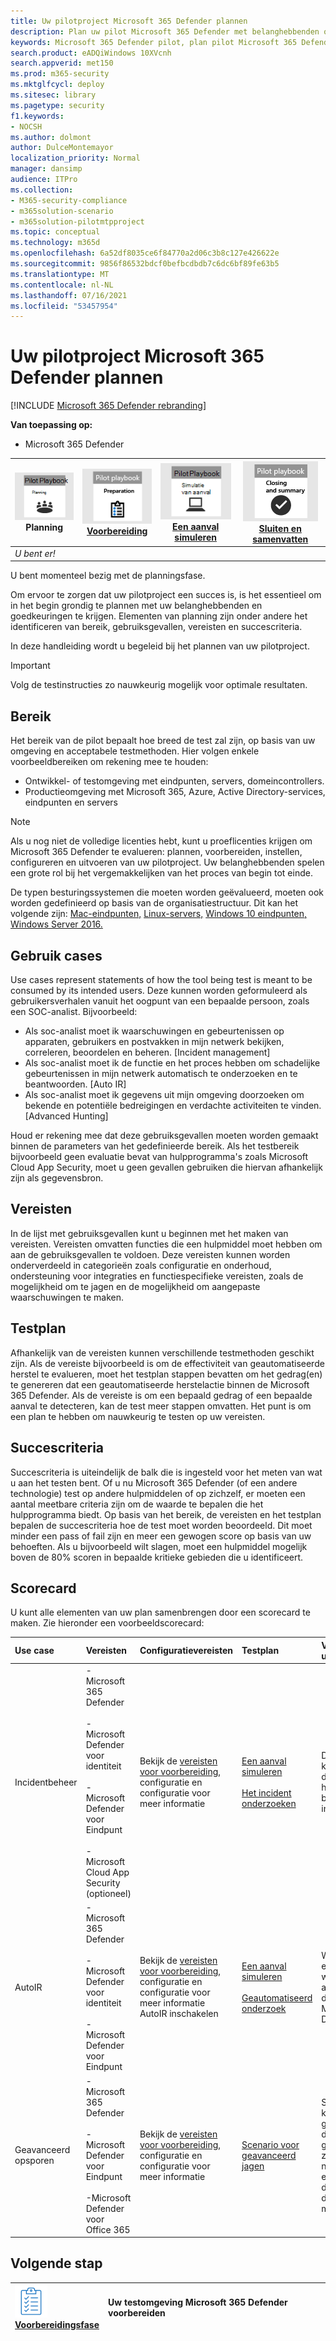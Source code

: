 ```yaml
---
title: Uw pilotproject Microsoft 365 Defender plannen
description: Plan uw pilot Microsoft 365 Defender met belanghebbenden om verwachtingen te beheren en een succesvol resultaat te garanderen.
keywords: Microsoft 365 Defender pilot, plan pilot Microsoft 365 Defender project, evalueren Microsoft 365 Defender in productie, Microsoft 365 Defender pilotproject, cyberbeveiliging, geavanceerde permanente bedreiging, bedrijfsbeveiliging, apparaten, apparaat, identiteit, gebruikers, gegevens, toepassingen, incidenten, geautomatiseerd onderzoek en herstel, geavanceerd zoeken
search.product: eADQiWindows 10XVcnh
search.appverid: met150
ms.prod: m365-security
ms.mktglfcycl: deploy
ms.sitesec: library
ms.pagetype: security
f1.keywords:
- NOCSH
ms.author: dolmont
author: DulceMontemayor
localization_priority: Normal
manager: dansimp
audience: ITPro
ms.collection:
- M365-security-compliance
- m365solution-scenario
- m365solution-pilotmtpproject
ms.topic: conceptual
ms.technology: m365d
ms.openlocfilehash: 6a52df8035ce6f84770a2d06c3b8c127e426622e
ms.sourcegitcommit: 9856f86532bdcf0befbcdbdb7c6dc6bf89fe63b5
ms.translationtype: MT
ms.contentlocale: nl-NL
ms.lasthandoff: 07/16/2021
ms.locfileid: "53457954"
---
```

# <a name="planning-your-pilot-microsoft-365-defender-project"></a>Uw pilotproject Microsoft 365 Defender plannen 

[!INCLUDE [Microsoft 365 Defender rebranding](../includes/microsoft-defender.md)]


**Van toepassing op:**
- Microsoft 365 Defender

|![Planning](../../media/phase-diagrams/1-planning.png)<br/>Planning|[![Voorbereiden](../../media/phase-diagrams/2-prepare.png)](prepare-m365d-eval.md)<br/>[Voorbereiding](prepare-m365d-eval.md) | [![Een aanval simuleren](../../media/phase-diagrams/3-simluate.png)](m365d-pilot-simulate.md)<br/>[Een aanval simuleren](m365d-pilot-simulate.md) | [![Sluiten en samenvatten](../../media/phase-diagrams/4-summary.png)](m365d-pilot-close.md)<br/>[Sluiten en samenvatten](m365d-pilot-close.md)|
|--|--|--|--|
|*U bent er!*| | | |

U bent momenteel bezig met de planningsfase.

Om ervoor te zorgen dat uw pilotproject een succes is, is het essentieel om in het begin grondig te plannen met uw belanghebbenden en goedkeuringen te krijgen. Elementen van planning zijn onder andere het identificeren van bereik, gebruiksgevallen, vereisten en succescriteria.

In deze handleiding wordt u begeleid bij het plannen van uw pilotproject. 

>[!IMPORTANT]
>Volg de testinstructies zo nauwkeurig mogelijk voor optimale resultaten.


## <a name="scope"></a>Bereik

Het bereik van de pilot bepaalt hoe breed de test zal zijn, op basis van uw omgeving en acceptabele testmethoden. Hier volgen enkele voorbeeldbereiken om rekening mee te houden:

- Ontwikkel- of testomgeving met eindpunten, servers, domeincontrollers.
- Productieomgeving met Microsoft 365, Azure, Active Directory-services, eindpunten en servers

>[!NOTE]
>Als u nog niet de volledige licenties hebt, kunt [](m365d-evaluation.md?ocid=cx-docs-MTPtriallab) u proeflicenties krijgen om Microsoft 365 Defender te evalueren: plannen, voorbereiden, instellen, configureren en uitvoeren van uw pilotproject. Uw belanghebbenden spelen een grote rol bij het vergemakkelijken van het proces van begin tot einde.

De typen besturingssystemen die moeten worden geëvalueerd, moeten ook worden gedefinieerd op basis van de organisatiestructuur. Dit kan het volgende zijn: [Mac-eindpunten,](/windows/security/threat-protection/microsoft-defender-atp/microsoft-defender-atp-mac#system-requirements) [Linux-servers,](/windows/security/threat-protection/microsoft-defender-atp/microsoft-defender-atp-linux#system-requirements) [Windows 10 eindpunten,](/windows/security/threat-protection/microsoft-defender-atp/minimum-requirements#supported-windows-versions) [Windows Server 2016.](/windows/security/threat-protection/microsoft-defender-atp/minimum-requirements#supported-windows-versions)

## <a name="use-cases"></a>Gebruik cases

Use cases represent statements of how the tool being test is meant to be consumed by its intended users. Deze kunnen worden geformuleerd als gebruikersverhalen vanuit het oogpunt van een bepaalde persoon, zoals een SOC-analist. Bijvoorbeeld:

- Als soc-analist moet ik waarschuwingen en gebeurtenissen op apparaten, gebruikers en postvakken in mijn netwerk bekijken, correleren, beoordelen en beheren. [Incident management]
- Als soc-analist moet ik de functie en het proces hebben om schadelijke gebeurtenissen in mijn netwerk automatisch te onderzoeken en te beantwoorden. [Auto IR]
- Als soc-analist moet ik gegevens uit mijn omgeving doorzoeken om bekende en potentiële bedreigingen en verdachte activiteiten te vinden. [Advanced Hunting]

Houd er rekening mee dat deze gebruiksgevallen moeten worden gemaakt binnen de parameters van het gedefinieerde bereik. Als het testbereik bijvoorbeeld geen evaluatie bevat van hulpprogramma's zoals Microsoft Cloud App Security, moet u geen gevallen gebruiken die hiervan afhankelijk zijn als gegevensbron.

## <a name="requirements"></a>Vereisten

In de lijst met gebruiksgevallen kunt u beginnen met het maken van vereisten. Vereisten omvatten functies die een hulpmiddel moet hebben om aan de gebruiksgevallen te voldoen. Deze vereisten kunnen worden onderverdeeld in categorieën zoals configuratie en onderhoud, ondersteuning voor integraties en functiespecifieke vereisten, zoals de mogelijkheid om te jagen en de mogelijkheid om aangepaste waarschuwingen te maken.

## <a name="test-plan"></a>Testplan

Afhankelijk van de vereisten kunnen verschillende testmethoden geschikt zijn. Als de vereiste bijvoorbeeld is om de effectiviteit van geautomatiseerde herstel te evalueren, moet het testplan stappen bevatten om het gedrag(en) te genereren dat een geautomatiseerde herstelactie binnen de Microsoft 365 Defender. Als de vereiste is om een bepaald gedrag of een bepaalde aanval te detecteren, kan de test meer stappen omvatten. Het punt is om een plan te hebben om nauwkeurig te testen op uw vereisten.

## <a name="success-criteria"></a>Succescriteria

Succescriteria is uiteindelijk de balk die is ingesteld voor het meten van wat u aan het testen bent. Of u nu Microsoft 365 Defender (of een andere technologie) test op andere hulpmiddelen of op zichzelf, er moeten een aantal meetbare criteria zijn om de waarde te bepalen die het hulpprogramma biedt. Op basis van het bereik, de vereisten en het testplan bepalen de succescriteria hoe de test moet worden beoordeeld. Dit moet minder een pass of fail zijn en meer een gewogen score op basis van uw behoeften. Als u bijvoorbeeld wilt slagen, moet een hulpmiddel mogelijk boven de 80% scoren in bepaalde kritieke gebieden die u identificeert.

## <a name="scorecard"></a>Scorecard

U kunt alle elementen van uw plan samenbrengen door een scorecard te maken. Zie hieronder een voorbeeldscorecard:

| Use case | Vereisten | Configuratievereisten | Testplan | Verwachte uitkomst | Teststatus | Score | Opmerkingen |
|:-------|:-------|:-------|:-------|:-------|:-------|:-------|:-------|
|Incidentbeheer|- Microsoft 365 Defender </br></br>- Microsoft Defender voor identiteit </br></br>- Microsoft Defender voor Eindpunt </br></br>- Microsoft Cloud App Security (optioneel)|Bekijk de [vereisten voor voorbereiding,](m365d-evaluation.md?ocid=cx-docs-MTPtriallab) configuratie en configuratie voor meer informatie |[Een aanval simuleren](m365d-pilot-simulate.md) <br></br>[Het incident onderzoeken](./m365d-pilot-simulate.md#investigate-an-incident) |De onderzoeker kan het bereik en de impact van het incident begrijpen en het incident beheren||||
|AutoIR|- Microsoft 365 Defender </br></br>- Microsoft Defender voor identiteit </br></br>- Microsoft Defender voor Eindpunt |Bekijk de [vereisten voor voorbereiding,](m365d-evaluation.md?ocid=cx-docs-MTPtriallab) configuratie en configuratie voor meer informatie <br>AutoIR inschakelen  |[Een aanval simuleren](m365d-pilot-simulate.md) <br></br>[Geautomatiseerd onderzoek](m365d-pilot-simulate.md#automated-investigation-and-remediation) |Waarschuwingen en incidenten worden automatisch door de Microsoft 365 Defender||||
|Geavanceerd opsporen|- Microsoft 365 Defender </br></br>- Microsoft Defender voor Eindpunt </br></br>-Microsoft Defender voor Office 365 |Bekijk de [vereisten voor voorbereiding,](m365d-evaluation.md?ocid=cx-docs-MTPtriallab) configuratie en configuratie voor meer informatie|[Scenario voor geavanceerd jagen](./m365d-pilot-simulate.md#advanced-hunting-scenario) |Speurders kunnen gegevens vinden door middel van geavanceerd zoeken, draaien naar beïnvloede entiteiten en door aangepaste detecties te maken||||

## <a name="next-step"></a>Volgende stap

|![Voorbereidingsfase](../../media/mtp/prep.png) <br>[Voorbereidingsfase](prepare-m365d-eval.md) | Uw testomgeving Microsoft 365 Defender voorbereiden
|:-------|:-----|
